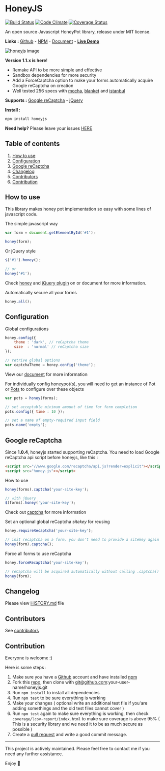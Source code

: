 # HoneyJS

[![Build Status](https://travis-ci.org/zudd/honeyjs.svg?branch=master)](https://travis-ci.org/zudd/honeyjs)
[![Code Climate](https://codeclimate.com/github/zudd/HoneyJS/badges/gpa.svg)](https://codeclimate.com/github/zudd/HoneyJS)
[![Coverage Status](https://coveralls.io/repos/zudd/honeyjs/badge.svg?branch=master&service=github)](https://coveralls.io/github/zudd/honeyjs?branch=master)

An open source Javascript HoneyPot library, release under MIT license.

**Links :** [Github](//github.com/zudd/honeyjs/) - [NPM](//npmjs.com/package/honeyjs) - [Document](//zudd.github.io/honeyjs/1.1.0) - **[Live Demo](//zudd.github.io/honeyjs/)**

![honeyjs image](http://zudd.github.io/honeyjs/favicon.png)

**Version 1.1.x is here!**
- Remake API to be more simple and effective
- Sandbox dependencies for more security
- Add a ForceCaptcha option to make your forms automatically acquire Google reCaptcha on creation
- Well tested 256 specs with [mocha](https://mochajs.org/), [blanket](http://blanketjs.org/) and [istanbul](https://github.com/gotwarlost/istanbul)

**Supports :** [Google reCaptcha](https://www.google.com/recaptcha/intro/index.html) - [jQuery](https://jquery.com/)

**Install :**

```bash
npm install honeyjs
```

**Need help?** Please leave your issues [HERE](https://github.com/zudd/honeyjs/issues)

## Table of contents

 1. [How to use](#how-to-use)
 2. [Configuration](#configuration)
 3. [Google reCaptcha](#google-recaptcha)
 4. [Changelog](#changelog)
 5. [Contributors](#contributors)
 6. [Contribution](#contribution)

## **How to use**

This library makes honey pot implementation so easy with some lines of javascript code.

The simple javascript way

```javascript
var form = document.getElementById('#1');

honey(form);
```

Or jQuery style

```javascript
$('#1').honey();

// or
honey('#1');
```

Check [honey](//zudd.github.io/honeyjs/1.1.0/module-honey.html) and [jQuery plugin](//zudd.github.io/honeyjs/1.1.0/external-_jQuery.fn_.html#.honey) on or document for more information.

Automatically secure all your forms

```javascript
honey.all();
```

## **Configuration**

Global configurations

```javascript
honey.config({
	theme : 'dark', // reCaptcha theme
	size  : 'normal' // reCaptcha size
});

// retrive global options
var captchaTheme = honey.config('theme');
```

View our [document](//zudd.github.io/honeyjs/1.1.0/Options.html) for more information

For individually config honeypot(s), you will need to get an instance of [Pot](//zudd.github.io/honeyjs/1.1.0/Pot.html) or [Pots](//zudd.github.io/honeyjs/1.1.0/Pots.html) to configure over these objects

```javascript
var pots = honey(forms);

// set acceptable minimum amount of time for form completion
pots.config({ time : 10 });

// set a name of empty-required input field
pots.name('empty');
```

## **Google reCaptcha**

Since **1.0.4**, honeyjs started supporting reCaptcha. You need to load Google reCaptcha api script before honeyjs, like this :

```html
<script src="//www.google.com/recaptcha/api.js?render=explicit"></script>
<script src="honey.js"></script>
```

How to use

```javascript
honey(forms).captcha('your-site-key');

// with jQuery
$(forms).honey('your-site-key');
```
Check out [captcha](//zudd.github.io/honeyjs/1.1.0/Pot.html#captcha) for more information

Set an optional global reCaptcha _sitekey_ for reusing
```javascript
honey.requireRecaptcha('your-site-key');

// init recaptcha on a form, you don't need to provide a sitekey again
honey(form).captcha();
```

Force all forms to use reCaptcha

```javascript
honey.forceRecaptcha('your-site-key');

// reCaptcha will be acquired automatically without calling .captcha()
honey(form);
```

## **Changelog**

Please view [HISTORY.md](https://github.com/zudd/honeyjs/blob/master/HISTORY.md) file

## **Contributors**

See [contributors](https://github.com/zudd/honeyjs/network)

## **Contribution**

Everyone is welcome :)

Here is some steps :

 1. Make sure you have a [Github](https://github.com/) account and have installed [npm](https://npmjs.com/)
 2. Fork this [repo](https://github.com/zudd/honeyjs), then clone with git@github.com:your-user-name/honeyjs.git
 3. Run ```npm install``` to install all dependencies
 4. Run ```npm test``` to be sure everything is working
 5. Make your changes ( optional write an additional test file if you'are adding somethings and the old test files cannot cover )
 6. Run ```npm test``` again to make sure everything is working, then check ```coverage/lcov-report/index.html``` to make sure coverage is above 95% ( This is a security library and we need it to be as much secure as possible )
 7. Create a [pull request](https://github.com/zudd/honeyjs/compare/) and write a good commit message.

-----

This project is actively maintained. Please feel free to contact me if you need any further assistance.

Enjoy :beers: